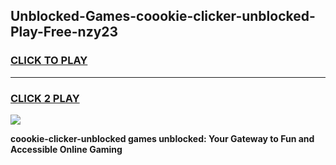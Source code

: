 
## Unblocked-Games-coookie-clicker-unblocked-Play-Free-nzy23
<h3>
<a href="https://premium76.site?title=coookie-clicker-unblocked&ref=12A">CLICK TO PLAY</a></h3>
<hr>

<h3>
<a href="https://premium76.site?title=coookie-clicker-unblocked&ref=12A">CLICK 2 PLAY</a>
  
</h3>

<a href="https://premium76.site?title=coookie-clicker-unblocked&ref=12A"><img src="https://clearcache.store/games.png"></a>


**coookie-clicker-unblocked games unblocked: Your Gateway to Fun and Accessible Online Gaming**
